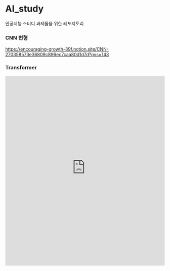 # AI_study
인공지능 스터디 과제물을 위한 레포지토리
### CNN 변형
https://encouraging-growth-39f.notion.site/CNN-270358573e36809c896ec7caa80d1d7d?pvs=143

### Transformer
<iframe src="https://encouraging-growth-39f.notion.site/ebd/276358573e3680da9985c51e7a6f6e12" width="100%" height="600" frameborder="0" allowfullscreen />
